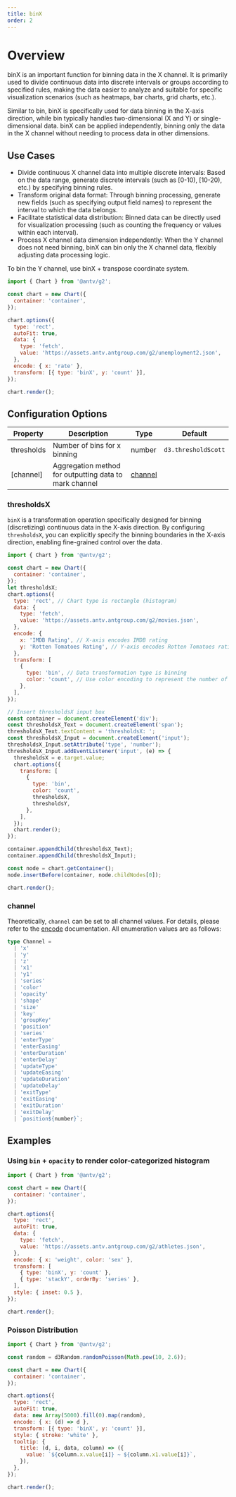 ```yaml
---
title: binX
order: 2
---
```


# Overview

binX is an important function for binning data in the X channel. It is primarily used to divide continuous data into discrete intervals or groups according to specified rules, making the data easier to analyze and suitable for specific visualization scenarios (such as heatmaps, bar charts, grid charts, etc.).

Similar to bin, binX is specifically used for data binning in the X-axis direction, while bin typically handles two-dimensional (X and Y) or single-dimensional data. binX can be applied independently, binning only the data in the X channel without needing to process data in other dimensions.

## Use Cases

- Divide continuous X channel data into multiple discrete intervals: Based on the data range, generate discrete intervals (such as [0-10), [10-20), etc.) by specifying binning rules.
- Transform original data format: Through binning processing, generate new fields (such as specifying output field names) to represent the interval to which the data belongs.
- Facilitate statistical data distribution: Binned data can be directly used for visualization processing (such as counting the frequency or values within each interval).
- Process X channel data dimension independently: When the Y channel does not need binning, binX can bin only the X channel data, flexibly adjusting data processing logic.

To bin the Y channel, use binX + transpose coordinate system.

```js | ob { autoMount: true }
import { Chart } from '@antv/g2';

const chart = new Chart({
  container: 'container',
});

chart.options({
  type: 'rect',
  autoFit: true,
  data: {
    type: 'fetch',
    value: 'https://assets.antv.antgroup.com/g2/unemployment2.json',
  },
  encode: { x: 'rate' },
  transform: [{ type: 'binX', y: 'count' }],
});

chart.render();
```

## Configuration Options

| Property   | Description                                           | Type                | Default             |
| ---------- | ----------------------------------------------------- | ------------------- | ------------------- |
| thresholds | Number of bins for x binning                          | number              | `d3.thresholdScott` |
| [channel]  | Aggregation method for outputting data to mark channel | [channel](#channel) |                     |

### thresholdsX

`binX` is a transformation operation specifically designed for binning (discretizing) continuous data in the X-axis direction. By configuring `thresholdsX`, you can explicitly specify the binning boundaries in the X-axis direction, enabling fine-grained control over the data.

```js | ob { pin: false, autoMount: true }
import { Chart } from '@antv/g2';

const chart = new Chart({
  container: 'container',
});
let thresholdsX;
chart.options({
  type: 'rect', // Chart type is rectangle (histogram)
  data: {
    type: 'fetch',
    value: 'https://assets.antv.antgroup.com/g2/movies.json',
  },
  encode: {
    x: 'IMDB Rating', // X-axis encodes IMDB rating
    y: 'Rotten Tomatoes Rating', // Y-axis encodes Rotten Tomatoes rating
  },
  transform: [
    {
      type: 'bin', // Data transformation type is binning
      color: 'count', // Use color encoding to represent the number of data points in each bin
    },
  ],
});

// Insert thresholdsX input box
const container = document.createElement('div');
const thresholdsX_Text = document.createElement('span');
thresholdsX_Text.textContent = 'thresholdsX: ';
const thresholdsX_Input = document.createElement('input');
thresholdsX_Input.setAttribute('type', 'number');
thresholdsX_Input.addEventListener('input', (e) => {
  thresholdsX = e.target.value;
  chart.options({
    transform: [
      {
        type: 'bin',
        color: 'count',
        thresholdsX,
        thresholdsY,
      },
    ],
  });
  chart.render();
});

container.appendChild(thresholdsX_Text);
container.appendChild(thresholdsX_Input);

const node = chart.getContainer();
node.insertBefore(container, node.childNodes[0]);

chart.render();
```

### channel

Theoretically, `channel` can be set to all channel values. For details, please refer to the [encode](/en/manual/core/encode) documentation. All enumeration values are as follows:

```ts
type Channel =
  | 'x'
  | 'y'
  | 'z'
  | 'x1'
  | 'y1'
  | 'series'
  | 'color'
  | 'opacity'
  | 'shape'
  | 'size'
  | 'key'
  | 'groupKey'
  | 'position'
  | 'series'
  | 'enterType'
  | 'enterEasing'
  | 'enterDuration'
  | 'enterDelay'
  | 'updateType'
  | 'updateEasing'
  | 'updateDuration'
  | 'updateDelay'
  | 'exitType'
  | 'exitEasing'
  | 'exitDuration'
  | 'exitDelay'
  | `position${number}`;
```

## Examples

### Using `bin` + `opacity` to render color-categorized histogram

```js | ob { pin: false, autoMount: true }
import { Chart } from '@antv/g2';

const chart = new Chart({
  container: 'container',
});

chart.options({
  type: 'rect',
  autoFit: true,
  data: {
    type: 'fetch',
    value: 'https://assets.antv.antgroup.com/g2/athletes.json',
  },
  encode: { x: 'weight', color: 'sex' },
  transform: [
    { type: 'binX', y: 'count' },
    { type: 'stackY', orderBy: 'series' },
  ],
  style: { inset: 0.5 },
});

chart.render();
```

### Poisson Distribution

```js | ob { pin: false, autoMount: true }
import { Chart } from '@antv/g2';

const random = d3Random.randomPoisson(Math.pow(10, 2.6));

const chart = new Chart({
  container: 'container',
});

chart.options({
  type: 'rect',
  autoFit: true,
  data: new Array(5000).fill(0).map(random),
  encode: { x: (d) => d },
  transform: [{ type: 'binX', y: 'count' }],
  style: { stroke: 'white' },
  tooltip: {
    title: (d, i, data, column) => ({
      value: `${column.x.value[i]} ~ ${column.x1.value[i]}`,
    }),
  },
});

chart.render();
```
